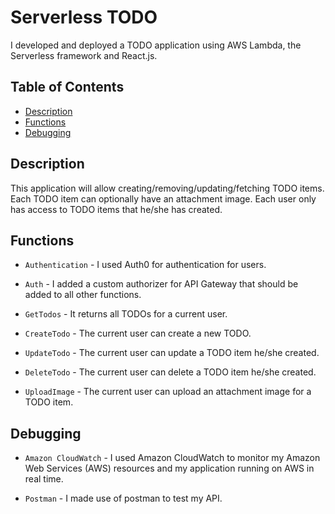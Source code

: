 # Serverless TODO
I developed and deployed a TODO application using AWS Lambda, the Serverless framework and React.js.

## Table of Contents

* [Description](#Description)
* [Functions](#Functions)
* [Debugging](#Debugging)


## Description

This application will allow creating/removing/updating/fetching TODO items. Each TODO item can optionally have an attachment image. Each user only has access to TODO items that he/she has created.


## Functions

* `Authentication` - I used Auth0 for authentication for users.

* `Auth` - I added a custom authorizer for API Gateway that should be added to all other functions.

* `GetTodos` - It returns all TODOs for a current user.

* `CreateTodo` - The current user can create a new TODO.

* `UpdateTodo` - The current user can update a TODO item he/she created.

* `DeleteTodo` - The current user can delete a TODO item he/she created.

* `UploadImage` - The current user can upload an attachment image for a TODO item.


## Debugging

* `Amazon CloudWatch` - I used Amazon CloudWatch to monitor my Amazon Web Services (AWS) resources and my application running on AWS in real time. 

* `Postman` - I made use of postman to test my API.
